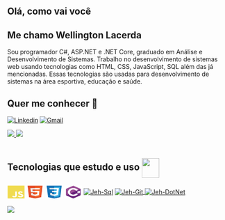 ## Olá, como vai você
## Me chamo Wellington Lacerda  
Sou programador C#, ASP.NET e .NET Core, graduado em Análise e Desenvolvimento de Sistemas. Trabalho no desenvolvimento de sistemas web usando tecnologias como HTML, CSS, JavaScript, SQL além das já mencionadas. Essas tecnologias são usadas para desenvolvimento de sistemas na área esportiva, educação e saúde.


## Quer me conhecer 📱

[![Linkedin](https://img.shields.io/badge/LinkedIn-0077B5?style=for-the-badge&logo=linkedin&logoColor=white)](https://www.linkedin.com/in/wellington-lacerda-96798883)
[![Gmail](https://img.shields.io/badge/Gmail-D14836?style=for-the-badge&logo=gmail&logoColor=white)](mailto:wellingtonmlacerda@gmail.com)

<div>
  <a href="https://github.com/wellingtonmlacerda">
  <img height="180em" src="https://github-readme-stats.vercel.app/api?username=wellingtonmlacerda&show_icons=true&theme=tokyonight">
  <img height="180em" src="https://github-readme-stats.vercel.app/api/top-langs/?username=wellingtonmlacerda&layout=compact&lang_count=16&theme=tokyonight">
  </a>
</div>

<br/>

<h2>Tecnologias que estudo e uso
  <img align="center" src="https://media0.giphy.com/media/gcOg6zLJc0hN6YZ2i4/giphy.gif?cid=ecf05e47802sgiy2w5q0ybug4ncwjadownwtcb7fwitn62jz&rid=giphy.gif&ct=s" height="45" width= 40px>
</h2>

<div>
  <a href="https://www.w3schools.com/js/default.asp" target="_blank"><img align="center" alt="Jeh-Js" height="30" width="40"             src="https://raw.githubusercontent.com/devicons/devicon/master/icons/javascript/javascript-plain.svg"></a> 
  <a href="https://www.w3schools.com/html/default.asp" target="_blank"><img align="center" alt="Jeh-HTML" height="30" width="40" src="https://raw.githubusercontent.com/devicons/devicon/master/icons/html5/html5-original.svg"></a>
  <a href="https://www.w3schools.com/css/default.asp" target="_blank"><img align="center" alt="Jeh-CSS" height="30" width="40" src="https://raw.githubusercontent.com/devicons/devicon/master/icons/css3/css3-original.svg"></a>
  <a href="https://www.w3schools.com/cs/index.php" target="_blank"><img align="center" alt="Jeh-Csharp" height="30" width="40" src="https://raw.githubusercontent.com/devicons/devicon/master/icons/csharp/csharp-original.svg"></a>
  <a href="https://www.w3schools.com/sql/default.asp" target="_blank"><img align="center" alt="Jeh-Sql" height="30" width="40" src="https://cdn.jsdelivr.net/gh/devicons/devicon/icons/microsoftsqlserver/microsoftsqlserver-plain-wordmark.svg"></a>
  <a href="https://git-scm.com/" target="_blank"> <img align="center" alt="Jeh-Git" height="30" width="40" src="https://www.vectorlogo.zone/logos/git-scm/git-scm-icon.svg"</a>
  <a href="https://learn.microsoft.com/pt-br/dotnet/" target="_blank"> <img align="center" alt="Jeh-DotNet" height="30" width="40" src="https://www.vectorlogo.zone/logos/dotnet/dotnet-vertical.svg"</a>
</div>
<br/>
<img  src="https://media.giphy.com/media/MhAxhXZ0uEaer0U19j/giphy.gif)https://media.giphy.com/media/MhAxhXZ0uEaer0U19j/giphy.gif">
